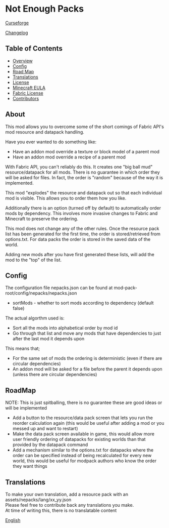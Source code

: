 # Not Enough Packs
[Curseforge](https://www.curseforge.com/minecraft/mc-mods/nepacks)

[Changelog](CHANGELOG.md)

## Table of Contents
* [Overview](#about)
* [Config](#config)
* [Road Map](#roadmap)
* [Translations](#translations)
* [License](LICENSE)
* [Minecraft EULA](https://www.minecraft.net/en-us/eula/)
* [Fabric License](https://github.com/FabricMC/fabric-loader/blob/master/LICENSE)
* [Contributors](CONTRIBUTORS)

## About

This mod allows you to overcome some of the short comings of Fabric API's mod resource and datapack handling.

Have you ever wanted to do something like:
* Have an addon mod override a texture or block model of a parent mod
* Have an addon mod override a recipe of a parent mod

With Fabric API, you can't reliably do this. It creates one "big ball mud" resource/datapack for all mods.
There is no guarantee in which order they will be asked for files. 
In fact, the order is "random" because of the way it is implemented.

This mod "explodes" the resource and datapack out so that each individual mod is visible.
This allows you to order them how you like.

Additionally there is an option (turned off by default) to automatically order mods by dependency.
This involves more invasive changes to Fabric and Minecraft to preserve the ordering.

This mod does not change any of the other rules.
Once the resource pack list has been generated for the first time, the order is stored/retrieved from options.txt.
For data packs the order is stored in the saved data of the world.

Adding new mods after you have first generated these lists, will add the mod to the "top" of the list.

## Config
The configuration file nepacks.json can be found at mod-pack-root/config/nepacks/nepacks.json

* sortMods - whether to sort mods according to dependency (default false)

The actual algorthm used is:
* Sort all the mods into alphabetical order by mod id
* Go through that list and move any mods that have dependencies to just after the last mod it depends upon

This means that;
* For the same set of mods the ordering is deterministic (even if there are circular dependencies)
* An addon mod will be asked for a file before the parent it depends upon (unless there are circular dependencies)

## RoadMap

NOTE: This is just spitballing, there is no guarantee these are good ideas or will be implemented

* Add a button to the resource/data pack screen that lets you run the reorder calculation again (this would be useful after adding a mod or you messed up and want to restart)
* Make the data pack screen available in game, this would allow more user friendly ordering of datapacks for existing worlds than that provided by the datapack command
* Add a mechanism similar to the options.txt for datapacks where the order can be specified instead of being recalculated for every new world, this would be useful for modpack authors who know the order they want things

## Translations
To make your own translation, add a resource pack with an assets/nepacks/lang/xx_yy.json
<br>Please feel free to contribute back any translations you make.
<br>At time of writing this, there is no translatable content

[English](src/main/resources/assets/nepacks/lang/en_us.json)